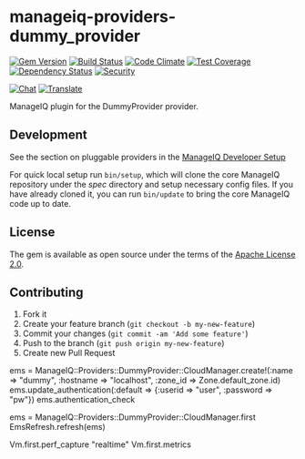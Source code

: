 # manageiq-providers-dummy_provider

[![Gem Version](https://badge.fury.io/rb/manageiq-providers-dummy_provider.svg)](http://badge.fury.io/rb/manageiq-providers-dummy_provider)
[![Build Status](https://travis-ci.org/ManageIQ/manageiq-providers-dummy_provider.svg)](https://travis-ci.org/ManageIQ/manageiq-providers-dummy_provider)
[![Code Climate](https://codeclimate.com/github/ManageIQ/manageiq-providers-dummy_provider.svg)](https://codeclimate.com/github/ManageIQ/manageiq-providers-dummy_provider)
[![Test Coverage](https://codeclimate.com/github/ManageIQ/manageiq-providers-dummy_provider/badges/coverage.svg)](https://codeclimate.com/github/ManageIQ/manageiq-providers-dummy_provider/coverage)
[![Dependency Status](https://gemnasium.com/ManageIQ/manageiq-providers-dummy_provider.svg)](https://gemnasium.com/ManageIQ/manageiq-providers-dummy_provider)
[![Security](https://hakiri.io/github/ManageIQ/manageiq-providers-dummy_provider/master.svg)](https://hakiri.io/github/ManageIQ/manageiq-providers-dummy_provider/master)

[![Chat](https://badges.gitter.im/Join%20Chat.svg)](https://gitter.im/ManageIQ/manageiq-providers-dummy_provider?utm_source=badge&utm_medium=badge&utm_campaign=pr-badge&utm_content=badge)
[![Translate](https://img.shields.io/badge/translate-zanata-blue.svg)](https://translate.zanata.org/zanata/project/view/manageiq-providers-dummy_provider)

ManageIQ plugin for the DummyProvider provider.

## Development

See the section on pluggable providers in the [ManageIQ Developer Setup](http://manageiq.org/docs/guides/developer_setup)

For quick local setup run `bin/setup`, which will clone the core ManageIQ repository under the *spec* directory and setup necessary config files. If you have already cloned it, you can run `bin/update` to bring the core ManageIQ code up to date.

## License

The gem is available as open source under the terms of the [Apache License 2.0](http://www.apache.org/licenses/LICENSE-2.0).

## Contributing

1. Fork it
2. Create your feature branch (`git checkout -b my-new-feature`)
3. Commit your changes (`git commit -am 'Add some feature'`)
4. Push to the branch (`git push origin my-new-feature`)
5. Create new Pull Request

ems = ManageIQ::Providers::DummyProvider::CloudManager.create!(:name => "dummy", :hostname => "localhost", :zone_id => Zone.default_zone.id)
ems.update_authentication(:default => {:userid => "user", :password => "pw"})
ems.authentication_check

ems = ManageIQ::Providers::DummyProvider::CloudManager.first
EmsRefresh.refresh(ems)

Vm.first.perf_capture "realtime"
Vm.first.metrics
